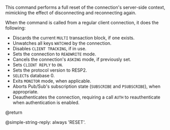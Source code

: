 This command performs a full reset of the connection's server-side context,
mimicking the effect of disconnecting and reconnecting again.

When the command is called from a regular client connection, it does the
following:

- Discards the current `MULTI` transaction block, if one exists.
- Unwatches all keys `WATCH`ed by the connection.
- Disables `CLIENT TRACKING`, if in use.
- Sets the connection to `READWRITE` mode.
- Cancels the connection's `ASKING` mode, if previously set.
- Sets `CLIENT REPLY` to `ON`.
- Sets the protocol version to RESP2.
- `SELECT`s database 0.
- Exits `MONITOR` mode, when applicable.
- Aborts Pub/Sub's subscription state (`SUBSCRIBE` and `PSUBSCRIBE`), when
  appropriate.
- Deauthenticates the connection, requiring a call `AUTH` to reauthenticate when
  authentication is enabled.

@return

@simple-string-reply: always 'RESET'.
